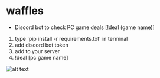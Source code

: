 # waffles
- Discord bot to check PC game deals [!deal (game name)]

1. type 'pip install -r requirements.txt' in terminal
2. add discord bot token
3. add to your server
4. !deal [pc game name]

![alt text](<readme images/Screenshot 2024-02-15 at 3.26.25 PM.jpg>)
